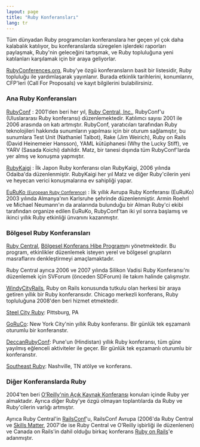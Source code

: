 ```yaml
---
layout: page
title: "Ruby Konferansları"
lang: tr
---
```


Tüm dünyadan Ruby programcıları konferanslara her geçen yıl çok daha kalabalık katılıyor, bu konferanslarda süregelen işlerdeki raporları paylaşmak, Ruby'nin geleceğini tartışmak, ve Ruby topluluğuna yeni katılanları karşılamak için bir araya geliyorlar.

[RubyConferences.org][rc], Ruby'ye özgü konferansların basit bir listesidir, Ruby topluluğu ile yardımlaşarak yayınlanır.
Burada etkinlik tarihlerini, konumlarını, CFP'leri (Call For Proposals) ve kayıt bilgilerini bulabilirsiniz.


### Ana Ruby Konferansları

[RubyConf][1]
: 2001'den beri her yıl, [Ruby Central, Inc.][2], RubyConf'u (Uluslararası Ruby konferansı) düzenlemektedir.
  Katılımcı sayısı 2001 ile 2006 arasında on katı artmıştır.
  RubyConf, yaratıcıları tarafından Ruby teknolojileri hakkında sunumların yapılması için bir oturum sağlamıştır, bu sunumlara Test Unit (Nathaniel Talbot), Rake (Jim Weirich), Ruby on Rails (David Heinemeier Hansson), YAML kütüphanesi (Why the Lucky Stiff), ve YARV (Sasada Koichi) dahildir.
  Matz, bir tanesi dışında tüm RubyConf'larda yer almış ve konuşma yapmıştır.

[RubyKaigi][3]
: İlk Japon Ruby konferansı olan RubyKaigi, 2006 yılında Odaiba'da düzenlenmiştir.
  RubyKaigi her yıl Matz ve diğer Ruby'cilerin yeni ve heyecan verici konuşmalarına ev sahipliği yapar.

[EuRuKo <small>(European Ruby Conference)</small>][4]
: İlk yıllık Avrupa Ruby Konferansı (EuRuKo) 2003 yılında Almanya'nın Karlsruhe şehrinde düzenlenmiştir.
  Armin Roehrl ve Michael Neumann'ın da aralarında bulunduğu bir Alman Ruby'ci ekibi tarafından organize edilen EuRuKo, RubyConf'tan iki yıl sonra başlamış ve ikinci yıllık Ruby etkinliği ünvanını kazanmıştır.

### Bölgesel Ruby Konferansları

[Ruby Central][2], [Bölgesel Konferans Hibe Programı][6]nı yönetmektedir.
Bu program, etkinlikler düzenlemek isteyen yerel ve bölgesel grupların masraflarını denkleştirmeyi amaçlamaktadır.

Ruby Central ayrıca 2006 ve 2007 yılında Silikon Vadisi Ruby Konferansı'nı
düzenlemek için SVForum (önceden SDForum) ile takım halinde çalışmıştır.

[WindyCityRails][9], Ruby on Rails konusunda tutkulu olan herkesi bir araya getiren yıllık bir Ruby konferansıdır.
Chicago merkezli konferans, Ruby topluluğuna 2008'den beri hizmet etmektedir.

[Steel City Ruby][16]: Pittsburg, PA

[GoRuCo][19]: New York City'nin yıllık Ruby konferansı.
Bir günlük tek eşzamanlı oturumlu bir konferanstır.

[DeccanRubyConf][20]: Pune'un (Hindistan) yıllık Ruby konferansı, tüm güne yayılmış eğlenceli aktiviteler ile geçer.
Bir günlük tek eşzamanlı oturumlu bir konferanstır.

[Southeast Ruby][21]: Nashville, TN atölye ve konferans.

### Diğer Konferanslarda Ruby

2004'ten beri [O’Reilly'nin Açık Kaynak Konferansı][10] konuları içinde Ruby yer almaktadır.
Ayrıca diğer Ruby'ye özgü olmayan toplantılarda da Ruby ve Ruby'cilerin varlığı artmıştır.

Ayrıca Ruby Central'in [RailsConf][12]'u, RailsConf Avrupa (2006'da Ruby Central ve [Skills Matter][14], 2007'de ise Ruby Central ve O’Reilly işbirliği ile düzenlenen) ve Canada on Rails'in dahil olduğu birkaç konferans [Ruby on Rails][11]'e adanmıştır.



[rc]: http://rubyconferences.org/
[1]: http://rubyconf.org/
[2]: http://rubycentral.org
[3]: http://rubykaigi.org/
[4]: http://euruko.org
[6]: https://rubycentral.org/grants
[9]: http://windycityrails.org
[10]: http://conferences.oreillynet.com/os2006/
[11]: http://www.rubyonrails.org
[12]: http://www.railsconf.org
[14]: http://www.skillsmatter.com
[16]: http://steelcityruby.org/
[19]: http://goruco.com/
[20]: https://github.com/deccanrubyconf
[21]: https://southeastruby.com/
